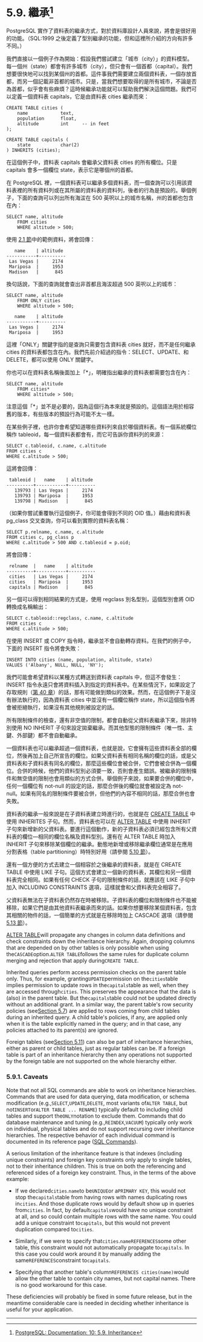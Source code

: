 # 5.9. 繼承[^1]

PostgreSQL 實作了資料表的繼承方式，對於資料庫設計人員來說，將會是很好用的功能。（SQL:1999 之後定義了型別繼承的功能，但和這裡所介紹的方向有許多不同。）

我們直接以一個例子作為開始：假設我們嘗試建立「城市（city）」的資料模型。每一個州（state）都會有許多城市（city），但只會有一個首都（capital）。我們想要很快地可以找到某個州的首都。這件事我們需要建立兩個資料表，一個存放首都，而另一個記載非首都的城市。只是，當我們想要取得的是所有城市，不論是否為首都，似乎會有些麻煩？這時候繼承功能就可以幫助我們解決這個問題。我們可以定義一個資料表 capitals，它是由資料表 cities 繼承而來：

```
CREATE TABLE cities (
    name            text,
    population      float,
    altitude        int     -- in feet
);

CREATE TABLE capitals (
    state           char(2)
) INHERITS (cities);
```

在這個例子中，資料表 capitals 會繼承父資料表 cities 的所有欄位。只是 capitals 會多一個欄位 state，表示它是哪個州的首都。

在 PostgreSQL 裡，一個資料表可以繼承多個資料表，而一個查詢可以引用該資料表裡的所有資料列或在其所屬的資料表的資料列，後者的行為是預設的。舉個例子，下面的查詢可以列出所有海沷在 500 英呎以上的城市名稱，州的首都也包含在內：

```
SELECT name, altitude
    FROM cities
    WHERE altitude > 500;
```

使用 [2.1 節](/the-sql-language/21-introduction.md)中的範例資料，將會回傳：

```
   name    | altitude
-----------+----------
 Las Vegas |     2174
 Mariposa  |     1953
 Madison   |      845
```

換句話說，下面的查詢就會查出非首都且海沷超過 500 英呎以上的城市：

```
SELECT name, altitude
    FROM ONLY cities
    WHERE altitude > 500;

   name    | altitude
-----------+----------
 Las Vegas |     2174
 Mariposa  |     1953
```

這裡「ONLY」關鍵字指的是查詢只需要包含資料表 cities 就好，而不是任何繼承 cities 的資料表都包含在內。我們先前介紹過的指令：SELECT、UPDATE、和 DELETE，都可以使用 ONLY 關鍵字。

你也可以在資料表名稱後面加上「\*」，明確指出繼承的資料表都需要包含在內：

```
SELECT name, altitude
    FROM cities*
    WHERE altitude > 500;
```

注意這個「\*」並不是必要的，因為這個行為本來就是預設的。這個語法用於相容舊的版本，有些版本的預設行為可能不太一樣。

在某些例子裡，也許你會希望知道哪些資料列來自於哪個資料表。有一個系統欄位稱作 tableoid，每一個資料表都會有，而它可告訴你資料列的來源：

```
SELECT c.tableoid, c.name, c.altitude
FROM cities c
WHERE c.altitude > 500;
```

這將會回傳：

```
 tableoid |   name    | altitude
----------+-----------+----------
   139793 | Las Vegas |     2174
   139793 | Mariposa  |     1953
   139798 | Madison   |      845
```

（如果你嘗試重覆執行這個例子，你可能會得到不同的 OID 值。）藉由和資料表 pg\_class 交叉查詢，你可以看到實際的資料表名稱：

```
SELECT p.relname, c.name, c.altitude
FROM cities c, pg_class p
WHERE c.altitude > 500 AND c.tableoid = p.oid;
```

將會回傳：

```
 relname  |   name    | altitude
----------+-----------+----------
 cities   | Las Vegas |     2174
 cities   | Mariposa  |     1953
 capitals | Madison   |      845
```

另一個可以得到相同結果的方式是，使用 regclass 別名型別，這個型別會將 OID 轉換成名稱輸出：

```
SELECT c.tableoid::regclass, c.name, c.altitude
FROM cities c
WHERE c.altitude > 500;
```

在使用 INSERT 或 COPY 指令時，繼承並不會自動轉存資料。在我們的例子中，下面的 INSERT 指令將會失敗：

```
INSERT INTO cities (name, population, altitude, state)
VALUES ('Albany', NULL, NULL, 'NY');
```

我們可能會希望資料以某種方式轉送到資料表 capitals 中，但這不會發生：INSERT 指令永遠只會將資料插入到指定的資料表中。在某些情況下，如果設定了存取規則（[第 40 章](/v-server-programming/the-rule-system.md)）的話，那有可能做到類似的效果。然而，在這個例子下是沒有辦法執行的，因為資料表 cities 中並沒有一個欄位稱作 state，所以這個指令將會被拒絕執行，如果沒有其他規則被設定的話。

所有限制條件的檢查，還有非空值的限制，都會自動從父資料表繼承下來，除非特別使用 NO INHERIT 子句來設定拋棄繼承。而其他型態的限制條件（唯一性、主鍵、外部鍵）都不會自動繼承。

一個資料表也可以繼承超過一個資料表，也就是說，它會擁有這些資料表全部的欄位，然後再加上自己所宣告的欄位。如果父資料表有相同名稱的欄位的話，或是父資料表和子資料表有同名的欄位，那麼這些欄位會被合併，它們會被合併為一個欄位。合併的時候，他們的資料型別必須要一致，否則會產生錯誤。被繼承的限制條件和無空值的限制也會用類似的方式合併。舉個例子來說，如果要合併的欄位中，任何一個欄位有 not-null 的設定的話，那麼合併後的欄位就會被設定為 not-null。如果有同名的限制條件要被合併，但他們的內容不相同的話，那麼合併也會失敗。

資料表的繼承一般來說是在子資料表建立時進行的，也就是在 [CREATE TABLE](/vi-reference/i-sql-commands/create-table.md) 中使用 INHERITES 子句。然而，資料表也可以在 [ALTER TABLE](/vi-reference/i-sql-commands/alter-table.md) 中使用 INHERIT 子句來新增新的父資料表。要進行這個動作，新的子資料表必須已經包含所有父資料表的欄位—相同的欄位名稱及資料型別。還有在 ALTER TABLE 時加入 INHERIT 子句來移除某個欄位的繼承。動態地新增或移除繼承欄位通常是在應用分割表格（table partitioning）時特別好用（請參閱 [5.10 節](/ii-the-sql-language/data-definition/510-table-partitioning.md)）。

還有一個方便的方式去建立一個相容於之後繼承的資料表，就是在 CREATE TABLE 中使用 LIKE 子句。這個方式會建立一個新的資料表，其欄位和另一個資料表完全相同。如果有任何 CHECK 子句的限制條件的話，就應該在 LIKE 子句中加入 INCLUDING CONSTRAINTS 選項，這樣就會和父資料表完全相容了。

父資料表無法在子資料表仍然存在時被移除。子資料表的欄位和限制條件也不能被移除，如果它們是由其他資料表繼承而來的話。如果你想要移除某個資料表，包含其相關的物件的話，一個簡單的方式就是在移除時加上 CASCADE 選項（請參閱 [5.13 節](/ii-the-sql-language/data-definition/513-dependency-tracking.md)）。



[ALTER TABLE](https://www.postgresql.org/docs/10/static/sql-altertable.html)will propagate any changes in column data definitions and check constraints down the inheritance hierarchy. Again, dropping columns that are depended on by other tables is only possible when using the`CASCADE`option.`ALTER TABLE`follows the same rules for duplicate column merging and rejection that apply during`CREATE TABLE`.

Inherited queries perform access permission checks on the parent table only. Thus, for example, granting`UPDATE`permission on the`cities`table implies permission to update rows in the`capitals`table as well, when they are accessed through`cities`. This preserves the appearance that the data is \(also\) in the parent table. But the`capitals`table could not be updated directly without an additional grant. In a similar way, the parent table's row security policies \(see[Section 5.7](https://www.postgresql.org/docs/10/static/ddl-rowsecurity.html)\) are applied to rows coming from child tables during an inherited query. A child table's policies, if any, are applied only when it is the table explicitly named in the query; and in that case, any policies attached to its parent\(s\) are ignored.

Foreign tables \(see[Section 5.11](https://www.postgresql.org/docs/10/static/ddl-foreign-data.html)\) can also be part of inheritance hierarchies, either as parent or child tables, just as regular tables can be. If a foreign table is part of an inheritance hierarchy then any operations not supported by the foreign table are not supported on the whole hierarchy either.

### 5.9.1. Caveats

Note that not all SQL commands are able to work on inheritance hierarchies. Commands that are used for data querying, data modification, or schema modification \(e.g.,`SELECT`,`UPDATE`,`DELETE`, most variants of`ALTER TABLE`, but not`INSERT`or`ALTER TABLE ... RENAME`\) typically default to including child tables and support the`ONLY`notation to exclude them. Commands that do database maintenance and tuning \(e.g.,`REINDEX`,`VACUUM`\) typically only work on individual, physical tables and do not support recursing over inheritance hierarchies. The respective behavior of each individual command is documented in its reference page \([SQL Commands](https://www.postgresql.org/docs/10/static/sql-commands.html)\).

A serious limitation of the inheritance feature is that indexes \(including unique constraints\) and foreign key constraints only apply to single tables, not to their inheritance children. This is true on both the referencing and referenced sides of a foreign key constraint. Thus, in the terms of the above example:

* If we declared`cities`.`name`to be`UNIQUE`or a`PRIMARY KEY`, this would not stop the`capitals`table from having rows with names duplicating rows in`cities`. And those duplicate rows would by default show up in queries from`cities`. In fact, by default`capitals`would have no unique constraint at all, and so could contain multiple rows with the same name. You could add a unique constraint to`capitals`, but this would not prevent duplication compared to`cities`.

* Similarly, if we were to specify that`cities`.`nameREFERENCES`some other table, this constraint would not automatically propagate to`capitals`. In this case you could work around it by manually adding the same`REFERENCES`constraint to`capitals`.

* Specifying that another table's column`REFERENCES cities(name)`would allow the other table to contain city names, but not capital names. There is no good workaround for this case.

These deficiencies will probably be fixed in some future release, but in the meantime considerable care is needed in deciding whether inheritance is useful for your application.

---

[^1]: [PostgreSQL: Documentation: 10: 5.9. Inheritance](https://www.postgresql.org/docs/10/static/ddl-inherit.html)

